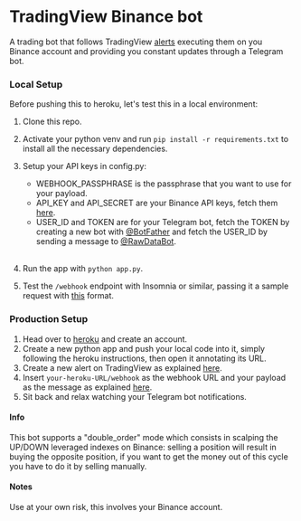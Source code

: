 # TradingView Binance bot

A trading bot that follows TradingView [alerts](https://www.tradingview.com/support/solutions/43000520149-about-tradingview-alerts/)
 executing them on you Binance account and providing you constant updates through a Telegram bot.

### Local Setup
Before pushing this to heroku, let's test this in a local environment:

1. Clone this repo.
2. Activate your python venv and run `pip install -r requirements.txt` to install all the necessary dependencies.
3. Setup your API keys in config.py:

    - WEBHOOK_PASSPHRASE is the passphrase that you want to use for your payload.
    - API_KEY and API_SECRET are your Binance API keys, fetch them [here](https://www.binance.com/en/support/faq/360002502072).
    - USER_ID and TOKEN are for your Telegram bot, fetch the TOKEN by creating a new bot with [@BotFather](https://t.me/BotFather) and fetch the USER_ID by sending a message to [@RawDataBot](https://t.me/RawDataBot).
<br><br>
4. Run the app with `python app.py`.
5. Test the `/webhook` endpoint with Insomnia or similar, passing it a
sample request with [this](webhook.txt) format.

### Production Setup

1. Head over to [heroku](https://www.heroku.com) and create an account.
2. Create a new python app and push your local code into it,
simply following the heroku instructions, then open it annotating its URL.
3. Create a new alert on TradingView as explained [here](https://www.tradingview.com/support/solutions/43000595315-how-to-set-up-alerts/).
4. Insert `your-heroku-URL/webhook` as the webhook URL and your payload as the message as explained [here](https://www.tradingview.com/?solution=43000529348).
5. Sit back and relax watching your Telegram bot notifications.

#### Info

This bot supports a "double_order" mode which consists in scalping the UP/DOWN leveraged indexes on Binance: selling a position will result in buying the opposite position, if you want to get the money out of this cycle you have to do it by selling manually.

#### Notes

Use at your own risk, this involves your Binance account.
